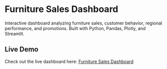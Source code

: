 # Furniture Sales Dashboard

Interactive dashboard analyzing furniture sales, customer behavior, regional performance, and promotions. Built with Python, Pandas, Plotly, and Streamlit.

## Live Demo

Check out the live dashboard here: [Furniture Sales Dashboard](https://share.streamlit.io/yourusername/furniture-sales-dashboard/main/furniture_dashboard.py)

